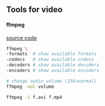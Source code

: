 Tools for video
-

#### ffmpeg

[source code](https://www.ffmpeg.org/download.html#repositories)

````sh
ffmpeg \
-formats  # show available formats
-codecs   # show available codecs
-decoders # show available decoders
-encoders # show available encoders

# change audio volume (256=normal)
ffmpeg -vol volume

ffmpeg -i f.avi f.mp4
````
